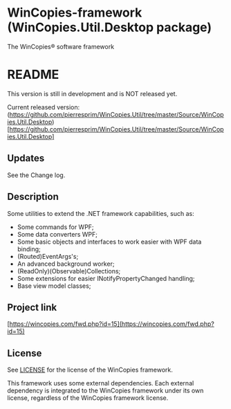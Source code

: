 ﻿WinCopies-framework (WinCopies.Util.Desktop package)
====================================================

The WinCopies® software framework

README
======

This version is still in development and is NOT released yet.

Current released version: (https://github.com/pierresprim/WinCopies.Util/tree/master/Source/WinCopies.Util.Desktop)[https://github.com/pierresprim/WinCopies.Util/tree/master/Source/WinCopies.Util.Desktop]

Updates
-------

See the Change log.

Description
-----------

Some utilities to extend the .NET framework capabilities, such as:

- Some commands for WPF;
- Some data converters WPF;
- Some basic objects and interfaces to work easier with WPF data binding;
- (Routed)EventArgs's;
- An advanced background worker;
- (ReadOnly)(Observable)Collections;
- Some extensions for easier INotifyPropertyChanged handling;
- Base view model classes;

Project link
------------

[https://wincopies.com/fwd.php?id=15](https://wincopies.com/fwd.php?id=15)

License
-------

See [LICENSE](https://wincopies.com/fwd.php?id=16) for the license of the WinCopies framework.

This framework uses some external dependencies. Each external dependency is integrated to the WinCopies framework under its own license, regardless of the WinCopies framework license.